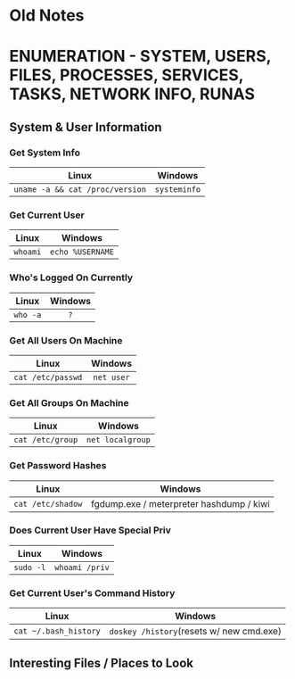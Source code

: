 # Old Notes


# ENUMERATION - SYSTEM, USERS, FILES, PROCESSES, SERVICES, TASKS, NETWORK INFO, RUNAS
## System & User Information
### Get System Info
| Linux | Windows |
|:-----:|:-----:|
|```uname -a && cat /proc/version```|```systeminfo```|
### Get Current User
| Linux | Windows |
|:-----:|:-----:|
|```whoami```|```echo %USERNAME```|
### Who's Logged On Currently
| Linux | Windows |
|:-----:|:-----:|
|```who -a```|```?```|
### Get All Users On Machine
| Linux | Windows |
|:-----:|:-----:|
|```cat /etc/passwd```|```net user```|
### Get All Groups On Machine
| Linux | Windows |
|:-----:|:-----:|
|```cat /etc/group```|```net localgroup```|
### Get Password Hashes
| Linux | Windows |
|:-----:|:-----:|
|```cat /etc/shadow```|fgdump.exe / meterpreter hashdump / kiwi|
### Does Current User Have Special Priv
| Linux | Windows |
|:-----:|:-----:|
|```sudo -l```|```whoami /priv```|
### Get Current User's Command History
| Linux | Windows |
|:-----:|:-----:|
|```cat ~/.bash_history```|```doskey /history```(resets w/ new cmd.exe)|
## Interesting Files / Places to Look
###
